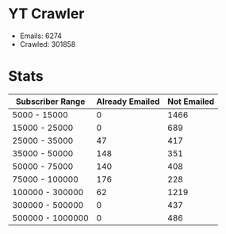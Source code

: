 # YT Crawler
- Emails: 6274
- Crawled: 301858

# Stats
| Subscriber Range  | Already Emailed | Not Emailed |
|-------|-------|-------|
| 5000 - 15000 | 0 | 1466 |
| 15000 - 25000 | 0 | 689 |
| 25000 - 35000 | 47 | 417 |
| 35000 - 50000 | 148 | 351 |
| 50000 - 75000 | 140 | 408 |
| 75000 - 100000 | 176 | 228 |
| 100000 - 300000 | 62 | 1219 |
| 300000 - 500000 | 0 | 437 |
| 500000 - 1000000 | 0 | 486 |
